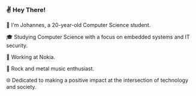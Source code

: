 ### ✌️ Hey There!

👋 I'm Johannes, a 20-year-old Computer Science student.

🎓 Studying Computer Science with a focus on embedded systems and IT security.

💼 Working at Nokia.

🎸 Rock and metal music enthusiast.

🌐 Dedicated to making a positive impact at the intersection of technology and society.
